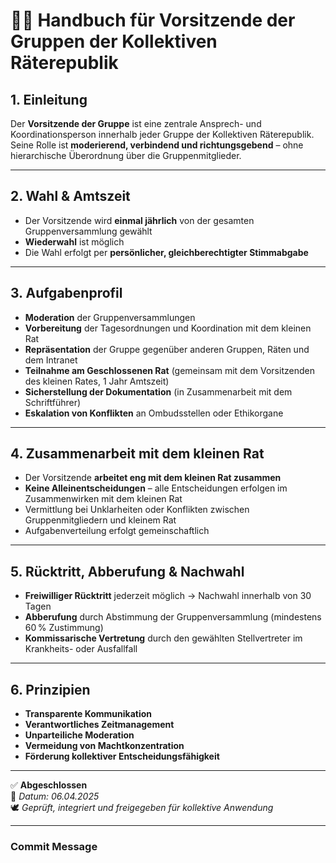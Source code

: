 # 🧑‍💼 Handbuch für Vorsitzende der Gruppen der Kollektiven Räterepublik

## 1. Einleitung

Der **Vorsitzende der Gruppe** ist eine zentrale Ansprech- und Koordinationsperson innerhalb jeder Gruppe der Kollektiven Räterepublik.  
Seine Rolle ist **moderierend, verbindend und richtungsgebend** – ohne hierarchische Überordnung über die Gruppenmitglieder.

---

## 2. Wahl & Amtszeit

- Der Vorsitzende wird **einmal jährlich** von der gesamten Gruppenversammlung gewählt
- **Wiederwahl** ist möglich
- Die Wahl erfolgt per **persönlicher, gleichberechtigter Stimmabgabe**

---

## 3. Aufgabenprofil

- **Moderation** der Gruppenversammlungen
- **Vorbereitung** der Tagesordnungen und Koordination mit dem kleinen Rat
- **Repräsentation** der Gruppe gegenüber anderen Gruppen, Räten und dem Intranet
- **Teilnahme am Geschlossenen Rat** (gemeinsam mit dem Vorsitzenden des kleinen Rates, 1 Jahr Amtszeit)
- **Sicherstellung der Dokumentation** (in Zusammenarbeit mit dem Schriftführer)
- **Eskalation von Konflikten** an Ombudsstellen oder Ethikorgane

---

## 4. Zusammenarbeit mit dem kleinen Rat

- Der Vorsitzende **arbeitet eng mit dem kleinen Rat zusammen**
- **Keine Alleinentscheidungen** – alle Entscheidungen erfolgen im Zusammenwirken mit dem kleinen Rat
- Vermittlung bei Unklarheiten oder Konflikten zwischen Gruppenmitgliedern und kleinem Rat
- Aufgabenverteilung erfolgt gemeinschaftlich

---

## 5. Rücktritt, Abberufung & Nachwahl

- **Freiwilliger Rücktritt** jederzeit möglich → Nachwahl innerhalb von 30 Tagen
- **Abberufung** durch Abstimmung der Gruppenversammlung (mindestens 60 % Zustimmung)
- **Kommissarische Vertretung** durch den gewählten Stellvertreter im Krankheits- oder Ausfallfall

---

## 6. Prinzipien

- **Transparente Kommunikation**
- **Verantwortliches Zeitmanagement**
- **Unparteiliche Moderation**
- **Vermeidung von Machtkonzentration**
- **Förderung kollektiver Entscheidungsfähigkeit**

---

✅ **Abgeschlossen**  
📅 *Datum: 06.04.2025*  
🕊️ *Geprüft, integriert und freigegeben für kollektive Anwendung*

---

### Commit Message
